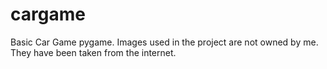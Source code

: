 # cargame
Basic Car Game pygame. 
Images used in the project are not owned by me. They have been taken from the internet. 
